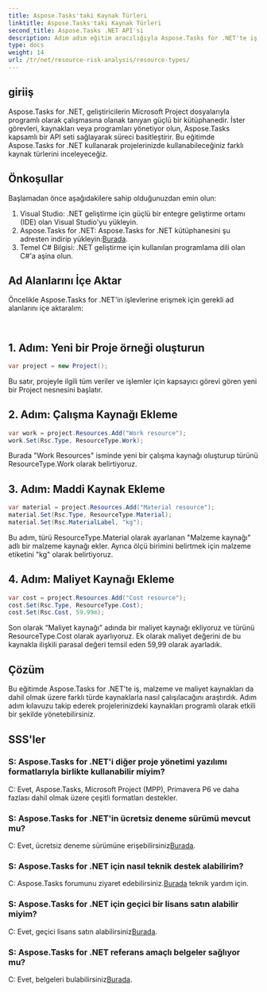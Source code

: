 ```yaml
---
title: Aspose.Tasks'taki Kaynak Türleri
linktitle: Aspose.Tasks'taki Kaynak Türleri
second_title: Aspose.Tasks .NET API'si
description: Adım adım eğitim aracılığıyla Aspose.Tasks for .NET'te iş, malzeme ve maliyet kaynakları da dahil olmak üzere farklı türdeki kaynaklarla nasıl çalışılacağını öğrenin.
type: docs
weight: 14
url: /tr/net/resource-risk-analysis/resource-types/
---
```

## giriiş
Aspose.Tasks for .NET, geliştiricilerin Microsoft Project dosyalarıyla programlı olarak çalışmasına olanak tanıyan güçlü bir kütüphanedir. İster görevleri, kaynakları veya programları yönetiyor olun, Aspose.Tasks kapsamlı bir API seti sağlayarak süreci basitleştirir. Bu eğitimde Aspose.Tasks for .NET kullanarak projelerinizde kullanabileceğiniz farklı kaynak türlerini inceleyeceğiz.
## Önkoşullar
Başlamadan önce aşağıdakilere sahip olduğunuzdan emin olun:
1. Visual Studio: .NET geliştirme için güçlü bir entegre geliştirme ortamı (IDE) olan Visual Studio'yu yükleyin.
2.  Aspose.Tasks for .NET: Aspose.Tasks for .NET kütüphanesini şu adresten indirip yükleyin:[Burada](https://releases.aspose.com/tasks/net/).
3. Temel C# Bilgisi: .NET geliştirme için kullanılan programlama dili olan C#'a aşina olun.

## Ad Alanlarını İçe Aktar
Öncelikle Aspose.Tasks for .NET'in işlevlerine erişmek için gerekli ad alanlarını içe aktaralım:
```csharp
    
```

## 1. Adım: Yeni bir Proje örneği oluşturun
```csharp
var project = new Project();
```
Bu satır, projeyle ilgili tüm veriler ve işlemler için kapsayıcı görevi gören yeni bir Project nesnesini başlatır.
## 2. Adım: Çalışma Kaynağı Ekleme
```csharp
var work = project.Resources.Add("Work resource");
work.Set(Rsc.Type, ResourceType.Work);
```
Burada "Work Resources" isminde yeni bir çalışma kaynağı oluşturup türünü ResourceType.Work olarak belirtiyoruz.
## 3. Adım: Maddi Kaynak Ekleme
```csharp
var material = project.Resources.Add("Material resource");
material.Set(Rsc.Type, ResourceType.Material);
material.Set(Rsc.MaterialLabel, "kg");
```
Bu adım, türü ResourceType.Material olarak ayarlanan "Malzeme kaynağı" adlı bir malzeme kaynağı ekler. Ayrıca ölçü birimini belirtmek için malzeme etiketini "kg" olarak belirtiyoruz.
## 4. Adım: Maliyet Kaynağı Ekleme
```csharp
var cost = project.Resources.Add("Cost resource");
cost.Set(Rsc.Type, ResourceType.Cost);
cost.Set(Rsc.Cost, 59.99m);
```
Son olarak “Maliyet kaynağı” adında bir maliyet kaynağı ekliyoruz ve türünü ResourceType.Cost olarak ayarlıyoruz. Ek olarak maliyet değerini de bu kaynakla ilişkili parasal değeri temsil eden 59,99 olarak ayarladık.

## Çözüm
Bu eğitimde Aspose.Tasks for .NET'te iş, malzeme ve maliyet kaynakları da dahil olmak üzere farklı türde kaynaklarla nasıl çalışılacağını araştırdık. Adım adım kılavuzu takip ederek projelerinizdeki kaynakları programlı olarak etkili bir şekilde yönetebilirsiniz.
## SSS'ler
### S: Aspose.Tasks for .NET'i diğer proje yönetimi yazılımı formatlarıyla birlikte kullanabilir miyim?
C: Evet, Aspose.Tasks, Microsoft Project (MPP), Primavera P6 ve daha fazlası dahil olmak üzere çeşitli formatları destekler.
### S: Aspose.Tasks for .NET'in ücretsiz deneme sürümü mevcut mu?
 C: Evet, ücretsiz deneme sürümüne erişebilirsiniz[Burada](https://releases.aspose.com/).
### S: Aspose.Tasks for .NET için nasıl teknik destek alabilirim?
 C: Aspose.Tasks forumunu ziyaret edebilirsiniz.[Burada](https://forum.aspose.com/c/tasks/15) teknik yardım için.
### S: Aspose.Tasks for .NET için geçici bir lisans satın alabilir miyim?
 C: Evet, geçici lisans satın alabilirsiniz[Burada](https://purchase.aspose.com/temporary-license/).
### S: Aspose.Tasks for .NET referans amaçlı belgeler sağlıyor mu?
 C: Evet, belgeleri bulabilirsiniz[Burada](https://reference.aspose.com/tasks/net/).